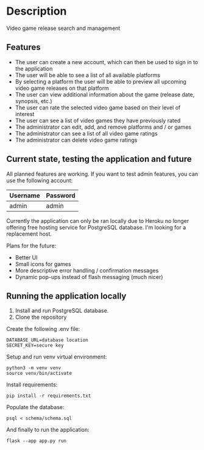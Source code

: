 # Description

Video game release search and management

## Features

- The user can create a new account, which can then be used to sign in to the application
- The user will be able to see a list of all available platforms
- By selecting a platform the user will be able to preview all upcoming video game releases on that platform
- The user can view additional information about the game (release date, synopsis, etc.)
- The user can rate the selected video game based on their level of interest
- The user can see a list of video games they have previously rated
- The administrator can edit, add, and remove platforms and / or games
- The administrator can see a list of all video game ratings
- The administrator can delete video game ratings

## Current state, testing the application and future

All planned features are working. If you want to test admin features, you can use the following account:

| Username | Password |
| -------- | -------- |
| admin    | admin    |

Currently the application can only be ran locally due to Heroku no longer offering free hosting service for PostgreSQL database. I'm looking for a replacement host.

Plans for the future:

- Better UI
- Small icons for games
- More descriptive error handling / confirmation messages
- Dynamic pop-ups instead of flash messaging (much nicer)

## Running the application locally

1. Install and run PostgreSQL database.
2. Clone the repository

Create the following .env file:

```
DATABASE_URL=database location
SECRET_KEY=secure key
```

Setup and run venv virtual environment:

```
python3 -m venv venv
source venv/bin/activate
```

Install requirements:

```
pip install -r requirements.txt
```

Populate the database:

```
psql < schema/schema.sql
```

And finally to run the application:

```
flask --app app.py run
```
